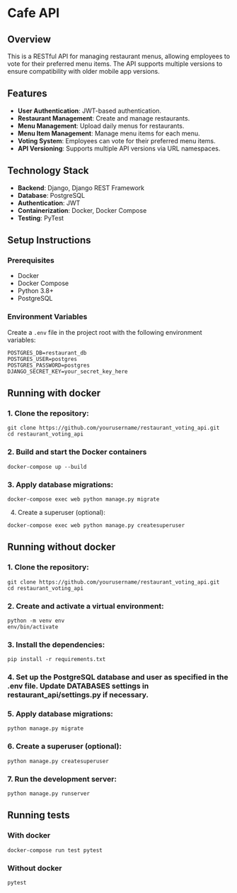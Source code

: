 # Cafe API

## Overview

This is a RESTful API for managing restaurant menus, allowing employees to vote for their preferred menu items. The API supports multiple versions to ensure compatibility with older mobile app versions.

## Features

- **User Authentication**: JWT-based authentication.
- **Restaurant Management**: Create and manage restaurants.
- **Menu Management**: Upload daily menus for restaurants.
- **Menu Item Management**: Manage menu items for each menu.
- **Voting System**: Employees can vote for their preferred menu items.
- **API Versioning**: Supports multiple API versions via URL namespaces.

## Technology Stack

- **Backend**: Django, Django REST Framework
- **Database**: PostgreSQL
- **Authentication**: JWT
- **Containerization**: Docker, Docker Compose
- **Testing**: PyTest

## Setup Instructions

### Prerequisites

- Docker
- Docker Compose
- Python 3.8+
- PostgreSQL

### Environment Variables

Create a `.env` file in the project root with the following environment variables:

```env
POSTGRES_DB=restaurant_db
POSTGRES_USER=postgres
POSTGRES_PASSWORD=postgres
DJANGO_SECRET_KEY=your_secret_key_here
```

## Running with docker

### 1. Clone the repository:
```
git clone https://github.com/yourusername/restaurant_voting_api.git
cd restaurant_voting_api
```
### 2. Build and start the Docker containers
```
docker-compose up --build
```
### 3. Apply database migrations:
```
docker-compose exec web python manage.py migrate
```
4. Create a superuser (optional):
```
docker-compose exec web python manage.py createsuperuser
```

## Running without docker

### 1. Clone the repository:
```
git clone https://github.com/yourusername/restaurant_voting_api.git
cd restaurant_voting_api
```
### 2. Create and activate a virtual environment:
```
python -m venv env
env/bin/activate
```
### 3. Install the dependencies:
```
pip install -r requirements.txt
```
### 4. Set up the PostgreSQL database and user as specified in the .env file. Update DATABASES settings in restaurant_api/settings.py if necessary.

### 5. Apply database migrations:
```
python manage.py migrate
```
### 6. Create a superuser (optional):
```
python manage.py createsuperuser
```
### 7. Run the development server:
```
python manage.py runserver
```

## Running tests

### With docker
```
docker-compose run test pytest
```

### Without docker
```
pytest
```
